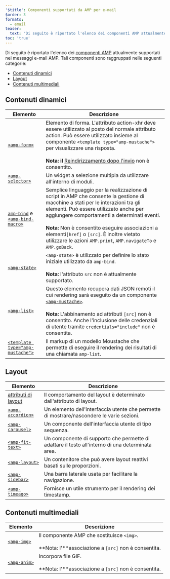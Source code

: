 ```yaml
---
'$title': Componenti supportati da AMP per e-mail
$order: 3
formats:
  - email
teaser:
  text: "Di seguito è riportato l'elenco dei componenti AMP attualmente supportati nei messaggi e-mail AMP. Tali componenti sono raggruppati nelle seguenti categorie:"
toc: 'true'
---
```


<!--
This file is imported from https://github.com/ampproject/amphtml/blob/master/spec/email/amp-email-components.md.
Please do not change this file.
If you have found a bug or an issue please
have a look and request a pull request there.
-->

<!---
Copyright 2018 The AMP HTML Authors. All Rights Reserved.

Licensed under the Apache License, Version 2.0 (the "License");
you may not use this file except in compliance with the License.
You may obtain a copy of the License at

      http://www.apache.org/licenses/LICENSE-2.0

Unless required by applicable law or agreed to in writing, software
distributed under the License is distributed on an "AS-IS" BASIS,
WITHOUT WARRANTIES OR CONDITIONS OF ANY KIND, either express or implied.
See the License for the specific language governing permissions and
limitations under the License.
-->

Di seguito è riportato l'elenco dei [componenti AMP](https://amp.dev/documentation/components/?format=email) attualmente supportati nei messaggi e-mail AMP. Tali componenti sono raggruppati nelle seguenti categorie:

- [Contenuti dinamici](#dynamic-content)
- [Layout](#layout)
- [Contenuti multimediali](#media)

## <a id="dynamic-content">Contenuti dinamici</a>

| Elemento                                                                                                                                                                      | Descrizione                                                                                                                                                                                                                                                                                                                                                                                            |
| ----------------------------------------------------------------------------------------------------------------------------------------------------------------------------- | ------------------------------------------------------------------------------------------------------------------------------------------------------------------------------------------------------------------------------------------------------------------------------------------------------------------------------------------------------------------------------------------------------ |
| [`<amp-form>`](https://amp.dev/documentation/components/amp-form)                                                                                                             | Elemento di forma. L'attributo action-xhr deve essere utilizzato al posto del normale attributo action. Può essere utilizzato insieme al componente `<template type="amp-mustache">` per visualizzare una risposta. <br><br>**Nota: il** [Reindirizzamento dopo l'invio](https://amp.dev/documentation/components/amp-form/#redirecting-after-a-submission) non è consentito.                          |
| [`<amp-selector>`](https://amp.dev/documentation/components/amp-selector)                                                                                                     | Un widget a selezione multipla da utilizzare all'interno di moduli.                                                                                                                                                                                                                                                                                                                                    |
| [`amp-bind`](https://amp.dev/documentation/components/amp-bind) e [`<amp-bind-macro>`](https://amp.dev/documentation/components/amp-bind#defining-macros-with-amp-bind-macro) | Semplice linguaggio per la realizzazione di script in AMP che consente la gestione di macchine a stati per le interazioni tra gli elementi. Può essere utilizzato anche per aggiungere comportamenti a determinati eventi. <br><br>**Nota:** Non è consentito eseguire associazioni a elementi`[href]` o `[src]`. È inoltre vietato utilizzare le azioni `AMP.print`, `AMP.navigateTo` e `AMP.goBack`. |
| [`<amp-state>`](https://amp.dev/documentation/components/amp-bind#%3Camp-state%3E-specification)                                                                              | `<amp-state>` è utilizzato per definire lo stato iniziale utilizzato da `amp-bind`. <br><br>**Nota:** l'attributo `src` non è attualmente supportato.                                                                                                                                                                                                                                                  |
| [`<amp-list>`](https://amp.dev/documentation/components/amp-list)                                                                                                             | Questo elemento recupera dati JSON remoti il cui rendering sarà eseguito da un componente [`<amp-mustache>`](https://amp.dev/documentation/components/amp-mustache).<br><br>**Nota:** L'abbinamento ad attributi `[src]` non è consentito. Anche l'inclusione delle credenziali di utente tramite `credentials="include"` non è consentita.                                                            |
| [`<template type="amp-mustache">`](https://amp.dev/documentation/components/amp-mustache)                                                                                     | Il markup di un modello Moustache che permette di eseguire il rendering dei risultati di una chiamata `amp-list`.                                                                                                                                                                                                                                                                                      |

## Layout <a name="layout"></a>

| Elemento                                                                                                           | Descrizione                                                                                      |
| ------------------------------------------------------------------------------------------------------------------ | ------------------------------------------------------------------------------------------------ |
| [attributi di layout](https://amp.dev/documentation/guides-and-tutorials/learn/amp-html-layout/#layout-attributes) | Il comportamento del layout è determinato dall'attributo di layout.                              |
| [`<amp-accordion>`](https://amp.dev/documentation/components/amp-accordion)                                        | Un elemento dell'interfaccia utente che permette di mostrare/nascondere le varie sezioni.        |
| [`<amp-carousel>`](https://amp.dev/documentation/components/amp-carousel)                                          | Un componente dell'interfaccia utente di tipo sequenza.                                          |
| [`<amp-fit-text>`](https://amp.dev/documentation/components/amp-fit-text)                                          | Un componente di supporto che permette di adattare il testo all'interno di una determinata area. |
| [`<amp-layout>`](https://amp.dev/documentation/components/amp-layout)                                              | Un contenitore che può avere layout reattivi basati sulle proporzioni.                           |
| [`<amp-sidebar>`](https://amp.dev/documentation/components/amp-sidebar)                                            | Una barra laterale usata per facilitare la navigazione.                                          |
| [`<amp-timeago>`](https://amp.dev/documentation/components/amp-timeago)                                            | Fornisce un utile strumento per il rendering dei timestamp.                                      |

## Contenuti multimediali <a name="media"></a>

| Elemento                                                          | Descrizione                                                                                             |
| ----------------------------------------------------------------- | ------------------------------------------------------------------------------------------------------- |
| [`<amp-img>`](https://amp.dev/documentation/components/amp-img)   | Il componente AMP che sostituisce `<img>`. <br><br>**Nota: l'**associazione a `[src]` non è consentita. |
| [`<amp-anim>`](https://amp.dev/documentation/components/amp-anim) | Incorpora file GIF. <br><br> **Nota: l'**associazione a `[src]` non è consentita.                       |
